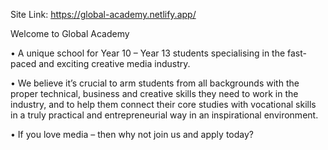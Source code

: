 Site Link: https://global-academy.netlify.app/

Welcome to Global Academy

• A unique school for Year 10 – Year 13 students specialising in the fast-paced and exciting creative media industry.

•  We believe it’s crucial to arm students from all backgrounds with the proper technical, business and creative skills they need to work in the industry, and to help them connect their core studies with vocational skills in a truly practical and entrepreneurial way in an inspirational environment.

• If you love media – then why not join us and apply today?